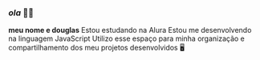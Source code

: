 ### _ola_ 🙋‍♂️
**meu nome e douglas**
Estou estudando na Alura
Estou me desenvolvendo na linguagem JavaScript
Utilizo esse espaço para minha organização e compartilhamento dos meu projetos desenvolvidos 🖥️
